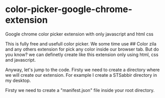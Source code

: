# color-picker-google-chrome-extension
Google chrome color picker extension with only javascript and html css

This is fully free and usefull color picker. We some time use ## Color zila and any others extension for pick any color inside our browser tab.
But do you know? we can definetly create like this extension only using html, css and javascript.

Anyway, let's jump to the code.
Firsty we need to create a directory where we will create our extension. For example I create a STSabbir directory in my desktop.

Firsty we need to create a "manifest.json" file inside your root directory.
